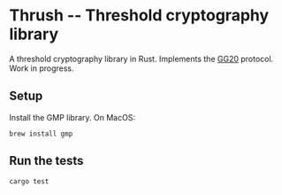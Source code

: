 # Thrush -- Threshold cryptography library

A threshold cryptography library in Rust.  Implements the [GG20](https://eprint.iacr.org/2020/540.pdf) protocol.  Work in progress.

## Setup

Install the GMP library.  On MacOS:
```
brew install gmp
```

## Run the tests

```
cargo test
```
